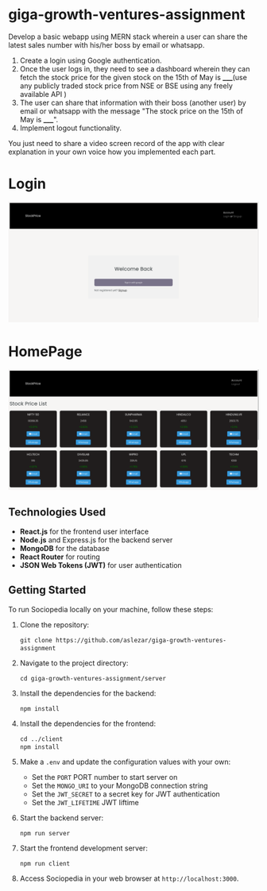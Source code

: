 # giga-growth-ventures-assignment

Develop a basic webapp using MERN stack wherein a user can share the latest sales number with his/her boss by email or whatsapp.

1. Create a login using Google authentication.
2. Once the user logs in, they need to see a dashboard wherein they can fetch the stock price for the given stock on the 15th of May is **\_\_\_**(use any publicly traded stock price from NSE or BSE using any freely available API )
3. The user can share that information with their boss (another user) by email or whatsapp with the message "The stock price on the 15th of May is **\_\_\_**".
4. Implement logout functionality.

You just need to share a video screen record of the app with clear explanation in your own voice how you implemented each part.

# Login

![StockPriceLogin Screenshot](screenshots/Screenshot1.png)

# HomePage

![StockPriceHomepage Screenshot](screenshots/Screenshot2.png)

## Technologies Used

- **React.js** for the frontend user interface
- **Node.js** and Express.js for the backend server
- **MongoDB** for the database
- **React Router** for routing
- **JSON Web Tokens (JWT)** for user authentication

## Getting Started

To run Sociopedia locally on your machine, follow these steps:

1. Clone the repository:

   ```shell
   git clone https://github.com/aslezar/giga-growth-ventures-assignment
   ```

2. Navigate to the project directory:

   ```shell
   cd giga-growth-ventures-assignment/server
   ```

3. Install the dependencies for the backend:

   ```shell
   npm install
   ```

4. Install the dependencies for the frontend:

   ```shell
   cd ../client
   npm install
   ```

5. Make a `.env` and update the configuration values with your own:

   - Set the `PORT` PORT number to start server on
   - Set the `MONGO_URI` to your MongoDB connection string
   - Set the `JWT_SECRET` to a secret key for JWT authentication
   - Set the `JWT_LIFETIME` JWT liftime

6. Start the backend server:

   ```shell
   npm run server
   ```

7. Start the frontend development server:

   ```shell
   npm run client
   ```

8. Access Sociopedia in your web browser at `http://localhost:3000`.
